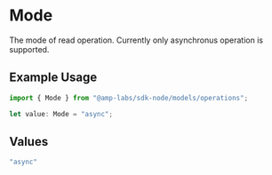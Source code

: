 # Mode

The mode of read operation. Currently only asynchronus operation is supported.

## Example Usage

```typescript
import { Mode } from "@amp-labs/sdk-node/models/operations";

let value: Mode = "async";
```

## Values

```typescript
"async"
```